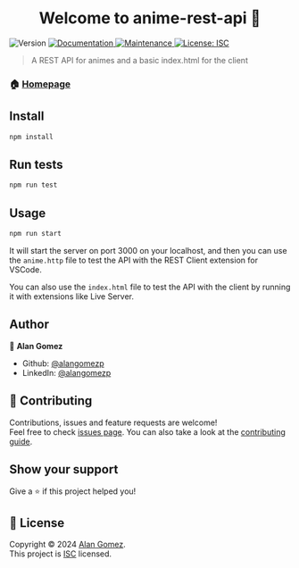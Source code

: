 <h1 align="center">Welcome to anime-rest-api 👋</h1>
<p>
  <img alt="Version" src="https://img.shields.io/badge/version-1.0.0-blue.svg?cacheSeconds=2592000" />
  <a href="https://github.com/alangomezp/anime-rest-api#readme" target="_blank">
    <img alt="Documentation" src="https://img.shields.io/badge/documentation-yes-brightgreen.svg" />
  </a>
  <a href="https://github.com/alangomezp/anime-rest-api/graphs/commit-activity" target="_blank">
    <img alt="Maintenance" src="https://img.shields.io/badge/Maintained%3F-yes-green.svg" />
  </a>
  <a href="https://github.com/alangomezp/anime-rest-api/blob/master/LICENSE" target="_blank">
    <img alt="License: ISC" src="https://img.shields.io/github/license/alangomezp/anime-rest-api" />
  </a>
</p>

> A REST API for animes and a basic index.html for the client

### 🏠 [Homepage](https://github.com/alangomezp/anime-rest-api#readme)

## Install

```sh
npm install
```

## Run tests

```sh
npm run test
```

## Usage

```sh
npm run start
```
It will start the server on port 3000 on your localhost, and then you can use the `anime.http` file to test the API with the REST Client extension for VSCode.

You can also use the `index.html` file to test the API with the client by running it with extensions like Live Server.

## Author

👤 **Alan Gomez**

- Github: [@alangomezp](https://github.com/alangomezp)
- LinkedIn: [@alangomezp](https://linkedin.com/in/alangomezp)

## 🤝 Contributing

Contributions, issues and feature requests are welcome!<br />Feel free to check [issues page](https://github.com/alangomezp/anime-rest-api/issues). You can also take a look at the [contributing guide](https://github.com/alangomezp/anime-rest-api/blob/master/CONTRIBUTING.md).

## Show your support

Give a ⭐️ if this project helped you!

## 📝 License

Copyright © 2024 [Alan Gomez](https://github.com/alangomezp).<br />
This project is [ISC](https://github.com/alangomezp/anime-rest-api/blob/master/LICENSE) licensed.
